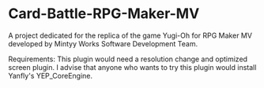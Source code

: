 # Card-Battle-RPG-Maker-MV
A project dedicated for the replica of the game Yugi-Oh for RPG Maker MV developed by Mintyy Works Software Development Team.


Requirements:
This plugin would need a resolution change and optimized screen plugin. I advise that anyone who wants to try this plugin would install Yanfly's YEP_CoreEngine.
